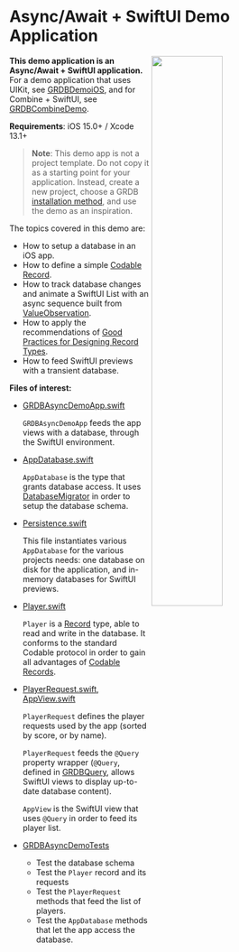 Async/Await + SwiftUI Demo Application
======================================

<img align="right" src="https://github.com/groue/GRDB.swift/raw/master/Documentation/DemoApps/GRDBCombineDemo/Screenshot.png" width="50%">

**This demo application is an Async/Await + SwiftUI application.** For a demo application that uses UIKit, see [GRDBDemoiOS](../GRDBDemoiOS/README.md), and for Combine + SwiftUI, see [GRDBCombineDemo](../GRDBCombineDemo/README.md).

**Requirements**: iOS 15.0+ / Xcode 13.1+

> **Note**: This demo app is not a project template. Do not copy it as a starting point for your application. Instead, create a new project, choose a GRDB [installation method](../../../README.md#installation), and use the demo as an inspiration.

The topics covered in this demo are:

- How to setup a database in an iOS app.
- How to define a simple [Codable Record](../../../README.md#codable-records).
- How to track database changes and animate a SwiftUI List with an async sequence built from [ValueObservation](https://swiftpackageindex.com/groue/grdb.swift/documentation/grdb/valueobservation).
- How to apply the recommendations of [Good Practices for Designing Record Types](../../GoodPracticesForDesigningRecordTypes.md).
- How to feed SwiftUI previews with a transient database.

**Files of interest:**

- [GRDBAsyncDemoApp.swift](GRDBAsyncDemo/GRDBAsyncDemoApp.swift)
    
    `GRDBAsyncDemoApp` feeds the app views with a database, through the SwiftUI environment.

- [AppDatabase.swift](GRDBAsyncDemo/AppDatabase.swift)
    
    `AppDatabase` is the type that grants database access. It uses [DatabaseMigrator](https://swiftpackageindex.com/groue/grdb.swift/documentation/grdb/databasemigrator) in order to setup the database schema.

- [Persistence.swift](GRDBAsyncDemo/Persistence.swift)
    
    This file instantiates various `AppDatabase` for the various projects needs: one database on disk for the application, and in-memory databases for SwiftUI previews.

- [Player.swift](GRDBAsyncDemo/Player.swift)
    
    `Player` is a [Record](../../../README.md#records) type, able to read and write in the database. It conforms to the standard Codable protocol in order to gain all advantages of [Codable Records](../../../README.md#codable-records).

- [PlayerRequest.swift](GRDBAsyncDemo/PlayerRequest.swift), [AppView.swift](GRDBAsyncDemo/Views/AppView.swift)
    
    `PlayerRequest` defines the player requests used by the app (sorted by score, or by name).
    
    `PlayerRequest` feeds the `@Query` property wrapper (`@Query`, defined in [GRDBQuery](https://github.com/groue/GRDBQuery), allows SwiftUI views to display up-to-date database content).
    
    `AppView` is the SwiftUI view that uses `@Query` in order to feed its player list.

- [GRDBAsyncDemoTests](GRDBAsyncDemoTests)
    
    - Test the database schema
    - Test the `Player` record and its requests
    - Test the `PlayerRequest` methods that feed the list of players.
    - Test the `AppDatabase` methods that let the app access the database.
